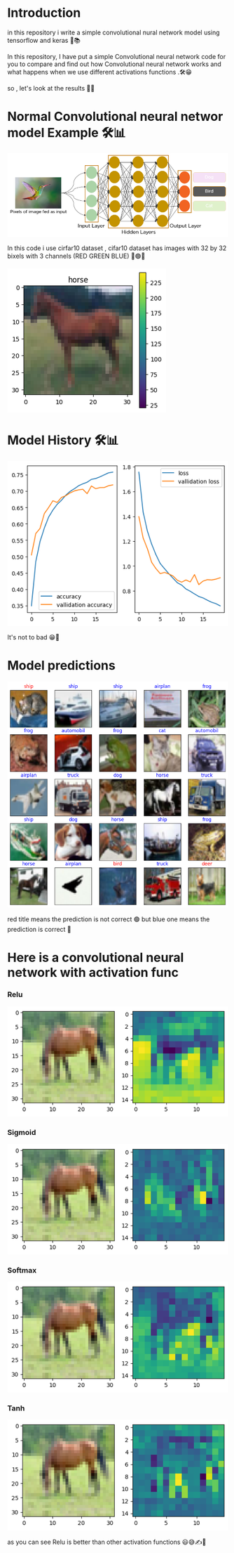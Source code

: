# Introduction 
in this repository i write a simple convolutional nural network model using tensorflow and keras 📌📚 

In this repository, I have put a simple Convolutional neural network code for you to compare and find out how Convolutional neural network works and what happens when we use different activations functions .🛠️😁

so , let's look at the results 🤏😅

# Normal Convolutional neural networ model Example 🛠️📊

<img src="https://github.com/LiyaUnknown/convolutional_nural_network/blob/main/convolutional%20nural%20network.png" >

In this code i use cirfar10 dataset , cifar10 dataset has images with 32 by 32 bixels with 3 channels (RED GREEN BLUE) 🔴🟢🔵

<img src="https://github.com/LiyaUnknown/convolutional_nural_network/blob/main/image%2032%20by%2032%20pixels.png" >

# Model History 🛠️📊

<img src = https://github.com/LiyaUnknown/convolutional_nural_network/blob/main/Model%20history.png >

It's not to bad 😁🤏


# Model predictions 

<img src="https://github.com/LiyaUnknown/convolutional_nural_network/blob/main/predictions.png" >

red title means the prediction is not correct 🟢 but blue one means the prediction is correct 🔵

# Here is a convolutional neural network with activation func

### Relu
<img src = 'https://github.com/LiyaUnknown/convolutional_nural_network/blob/main/Relu%20func%20res.png' >


### Sigmoid
<img src = 'https://github.com/LiyaUnknown/convolutional_nural_network/blob/main/sigmoid.png' >

### Softmax
<img src="https://github.com/LiyaUnknown/convolutional_nural_network/blob/main/softmax%20res.png" >

### Tanh
<img src="https://github.com/LiyaUnknown/convolutional_nural_network/blob/main/tanh%20res.png" >


as you can see Relu is better than other activation functions 😃😅✍️🎈
